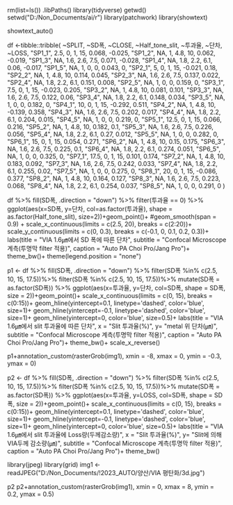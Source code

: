 rm(list=ls())
.libPaths()
library(tidyverse)
getwd()
setwd("D:/Non_Documents/ai/r")
library(patchwork)
library(showtext)

showtext_auto()


df <-tibble::tribble(
   ~SPLIT, ~SD폭, ~CLOSE, ~Half_tone_slit, ~투과율,    ~단차,  ~LOSS,
  "SP1_1",  2.5,      0,               1,   15,  0.068, -0.025,
  "SP1_2",   NA,      1,             4.8,   10,  0.062, -0.019,
  "SP1_3",   NA,    1.6,             2.6,  7.5,  0.071, -0.028,
  "SP1_4",   NA,    1.8,             2.2,  6.1,   0.06, -0.017,
  "SP1_5",   NA,      1,               0,    0,  0.043,      0,
  "SP2_1",    5,      0,               1,   15, -0.021,   0.18,
  "SP2_2",   NA,      1,             4.8,   10,  0.114,  0.045,
  "SP2_3",   NA,    1.6,             2.6,  7.5,  0.137,  0.022,
  "SP2_4",   NA,    1.8,             2.2,  6.1,  0.151,  0.008,
  "SP2_5",   NA,      1,               0,    0,  0.159,      0,
  "SP3_1",  7.5,      0,               1,   15, -0.023,  0.205,
  "SP3_2",   NA,      1,             4.8,   10,  0.081,  0.101,
  "SP3_3",   NA,    1.6,             2.6,  7.5,  0.122,   0.06,
  "SP3_4",   NA,    1.8,             2.2,  6.1,  0.148,  0.034,
  "SP3_5",   NA,      1,               0,    0,  0.182,      0,
  "SP4_1",   10,      0,               1,   15, -0.292,  0.511,
  "SP4_2",   NA,      1,             4.8,   10, -0.139,  0.358,
  "SP4_3",   NA,    1.6,             2.6,  7.5,  0.202,  0.017,
  "SP4_4",   NA,    1.8,             2.2,  6.1,  0.204,  0.015,
  "SP4_5",   NA,      1,               0,    0,  0.219,      0,
  "SP5_1", 12.5,      0,               1,   15,  0.066,  0.216,
  "SP5_2",   NA,      1,             4.8,   10,  0.182,    0.1,
  "SP5_3",   NA,    1.6,             2.6,  7.5,  0.226,  0.056,
  "SP5_4",   NA,    1.8,             2.2,  6.1,   0.27,  0.012,
  "SP5_5",   NA,      1,               0,    0,  0.282,      0,
  "SP6_1",   15,      0,               1,   15,  0.054,  0.271,
  "SP6_2",   NA,      1,             4.8,   10,   0.15,  0.175,
  "SP6_3",   NA,    1.6,             2.6,  7.5,  0.225,    0.1,
  "SP6_4",   NA,    1.8,             2.2,  6.1,  0.274,  0.051,
  "SP6_5",   NA,      1,               0,    0,  0.325,      0,
  "SP7_1", 17.5,      0,               1,   15,  0.101,  0.174,
  "SP7_2",   NA,      1,             4.8,   10,  0.183,  0.092,
  "SP7_3",   NA,    1.6,             2.6,  7.5,  0.242,  0.033,
  "SP7_4",   NA,    1.8,             2.2,  6.1,  0.255,   0.02,
  "SP7_5",   NA,      1,               0,    0,  0.275,      0,
  "SP8_1",   20,      0,               1,   15, -0.086,  0.377,
  "SP8_2",   NA,      1,             4.8,   10,  0.164,  0.127,
  "SP8_3",   NA,    1.6,             2.6,  7.5,  0.223,  0.068,
  "SP8_4",   NA,    1.8,             2.2,  6.1,  0.254,  0.037,
  "SP8_5",   NA,      1,               0,    0,  0.291,      0
  )




df %>% fill(SD폭, .direction = "down") %>% 
  filter(투과율 == 0) %>% 
  ggplot(aes(x=SD폭, y=단차, col=as.factor(투과율), shape = as.factor(Half_tone_slit), size=2))+geom_point()+
  #geom_smooth(span = 0.9) +
  scale_x_continuous(limits = c(2.5, 20), breaks = c(2:20))+
  scale_y_continuous(limits = c(0, 0.3), breaks = c(-0.1, 0, 0.1, 0.2, 0.3))+
  labs(title = "VIA 1.6㎛에서 SD 폭에 따른 단차",
       subtitle = "Confocal Microscope 계측(투명막 filter 적용)", 
       caption = "Auto PA Choi Pro/Jang Pro")+
  theme_bw()+
  theme(legend.position = "none")



p1 <- df %>% fill(SD폭, .direction = "down") %>% 
  filter(SD폭 %in% c(2.5, 10, 15, 17.5))%>% 
  filter(SD폭 %in% c(2.5, 10, 15, 17.5))%>% 
  mutate(SD폭 = as.factor(SD폭)) %>% 
  ggplot(aes(x=투과율, y=단차, col=SD폭, shape = SD폭, size = 2))+geom_point()+
  scale_x_continuous(limits = c(0, 15), breaks = c(0:15))+
  geom_hline(yintercept=0.1, linetype='dashed', color='blue', size=1)+
  geom_hline(yintercept=-0.1, linetype='dashed', color='blue', size=1)+
  geom_hline(yintercept=0,  color='blue', size=0.5)+
  labs(title = "VIA 1.6㎛에서 slit 투과율에 따른 단차",
       x = "Slit 투과율(%)", y= "metal 위 단차(㎛)",
       subtitle = "Confocal Microscope 계측(투명막 filter 적용)", 
       caption = "Auto PA Choi Pro/Jang Pro")+
  theme_bw()+
  scale_x_reverse()


p1+annotation_custom(rasterGrob(img1), xmin = -8, xmax = 0, ymin = -0.3, ymax = 0)

p2 <- df %>% fill(SD폭, .direction = "down") %>% 
  filter(SD폭 %in% c(2.5, 10, 15, 17.5))%>% 
  filter(SD폭 %in% c(2.5, 10, 15, 17.5))%>% 
  mutate(SD폭 = as.factor(SD폭)) %>% 
  ggplot(aes(x=투과율, y=LOSS, col=SD폭, shape = SD폭, size = 2))+geom_point()+
  scale_x_continuous(limits = c(0, 15), breaks = c(0:15))+
  geom_hline(yintercept=0.1, linetype='dashed', color='blue', size=1)+
  geom_hline(yintercept=-0.1, linetype='dashed', color='blue', size=1)+
  geom_hline(yintercept=0,  color='blue', size=0.5)+
  labs(title = "VIA 1.6㎛에서 slit 투과율에 Loss량(두께감소량)",
       x = "Slit 투과율(%)", y= "Slit에 의해 VIA두께 감소량(㎛)",
       subtitle = "Confocal Microscope 계측(투명막 filter 적용)", 
       caption = "Auto PA Choi Pro/Jang Pro")+
  theme_bw()

library(jpeg) 
library(grid)
img1 <- readJPEG("D:/Non_Documents/!2023_AUTO/양산/VIA 평탄화/3d.jpg") 

p2
p2+annotation_custom(rasterGrob(img1), xmin = 0, xmax = 8, ymin = 0.2, ymax = 0.5)



